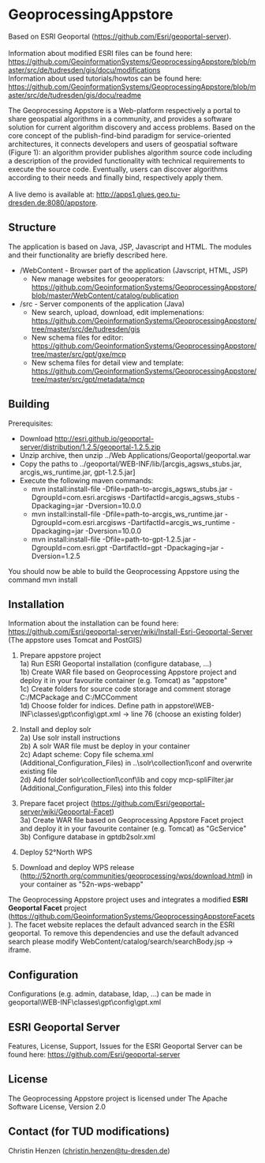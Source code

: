 # GeoprocessingAppstore 

Based on ESRI Geoportal (https://github.com/Esri/geoportal-server).<br/><br/>
Information about modified ESRI files can be found here: https://github.com/GeoinformationSystems/GeoprocessingAppstore/blob/master/src/de/tudresden/gis/docu/modifications<br/>
Information about used tutorials/howtos can be found here: https://github.com/GeoinformationSystems/GeoprocessingAppstore/blob/master/src/de/tudresden/gis/docu/readme<br/>

The Geoprocessing Appstore is a Web-platform respectively a portal to share geospatial algorithms in a community, and provides a software solution for current algorithm discovery and access problems. Based on the core concept of the publish-find-bind paradigm for service-oriented architectures, it connects developers and users of geospatial software (Figure 1): an algorithm provider publishes algorithm source code including a description of the provided functionality with technical requirements to execute the source code. Eventually, users can discover algorithms according to their needs and finally bind, respectively apply them. <br/><br/>
A live demo is available at: http://apps1.glues.geo.tu-dresden.de:8080/appstore.

## Structure

The application is based on Java, JSP, Javascript and HTML. The modules and their functionality are briefly described here.

* /WebContent - Browser part of the application (Javscript, HTML, JSP)
  * New manage websites for geooperators: https://github.com/GeoinformationSystems/GeoprocessingAppstore/blob/master/WebContent/catalog/publication
* /src - Server components of the application (Java)
  * New search, upload, download, edit implemenations: https://github.com/GeoinformationSystems/GeoprocessingAppstore/tree/master/src/de/tudresden/gis
  * New schema files for editor: https://github.com/GeoinformationSystems/GeoprocessingAppstore/tree/master/src/gpt/gxe/mcp
  * New schema files for detail view and template: https://github.com/GeoinformationSystems/GeoprocessingAppstore/tree/master/src/gpt/metadata/mcp

## Building

Prerequisites: 
* Download http://esri.github.io/geoportal-server/distribution/1.2.5/geoportal-1.2.5.zip
* Unzip archive, then unzip ../Web Applications/Geoportal/geoportal.war
* Copy the paths to ../geoportal/WEB-INF/lib/[arcgis_agsws_stubs.jar, arcgis_ws_runtime.jar, gpt-1.2.5.jar]
* Execute the following maven commands:
  * mvn install:install-file -Dfile=path-to-arcgis_agsws_stubs.jar -DgroupId=com.esri.arcgisws -DartifactId=arcgis_agsws_stubs -Dpackaging=jar -Dversion=10.0.0
  * mvn install:install-file -Dfile=path-to-arcgis_ws_runtime.jar -DgroupId=com.esri.arcgisws -DartifactId=arcgis_ws_runtime -Dpackaging=jar -Dversion=10.0.0
  * mvn install:install-file -Dfile=path-to-gpt-1.2.5.jar -DgroupId=com.esri.gpt -DartifactId=gpt -Dpackaging=jar -Dversion=1.2.5

You should now be able to build the Geoprocessing Appstore using the command mvn install 
  
## Installation

Information about the installation can be found here:
https://github.com/Esri/geoportal-server/wiki/Install-Esri-Geoportal-Server
(The appstore uses Tomcat and PostGIS)

1) Prepare appstore project <br/>
1a) Run ESRI Geoportal installation (configure database, ...) <br/>
1b) Create WAR file based on Geoprocessing Appstore project and deploy it in your favourite container (e.g. Tomcat) as "appstore" <br/>
1c) Create folders for source code storage and comment storage C:/MCPackage and C:/MCComment <br/>
1d) Choose folder for indices. Define path in appstore\WEB-INF\classes\gpt\config\gpt.xml -> line 76 (choose an existing folder) <br/>

2) Install and deploy solr <br/>
2a) Use solr install instructions <br/>
2b) A solr WAR file must be deploy in your container <br/>
2c) Adapt scheme: Copy file schema.xml (Additional_Configuration_Files) in ..\solr\collection1\conf and overwrite existing file <br/>
2d) Add folder solr\collection1\conf\lib and copy mcp-spliFilter.jar (Additional_Configuration_Files) into this folder <br/>

3) Prepare facet project (https://github.com/Esri/geoportal-server/wiki/Geoportal-Facet) <br/>
3a) Create WAR file based on Geoprocessing Appstore Facet project and deploy it in your favourite container (e.g. Tomcat) as "GcService" <br/>
3b) Configure database in gptdb2solr.xml <br/> 

4) Deploy 52°North WPS <br/>
41) Download and deploy WPS release (http://52north.org/communities/geoprocessing/wps/download.html) in your container as "52n-wps-webapp" <br/>
 
The Geoprocessing Appstore project uses and integrates a modified <b>ESRI Geoportal Facet</b> project (https://github.com/GeoinformationSystems/GeoprocessingAppstoreFacets). The facet website replaces the default advanced search in the ESRI geoportal. To remove this dependencies and use the default advanced search please modify WebContent/catalog/search/searchBody.jsp -> iframe.

## Configuration

Configurations (e.g. admin, database, ldap, ...) can be made in geoportal\WEB-INF\classes\gpt\config\gpt.xml

## ESRI Geoportal Server

Features, License, Support, Issues for the ESRI Geoportal Server can be found here: https://github.com/Esri/geoportal-server

## License

The Geoprocessing Appstore project is licensed under The Apache Software License, Version 2.0

## Contact (for TUD modifications)

Christin Henzen (christin.henzen@tu-dresden.de)
